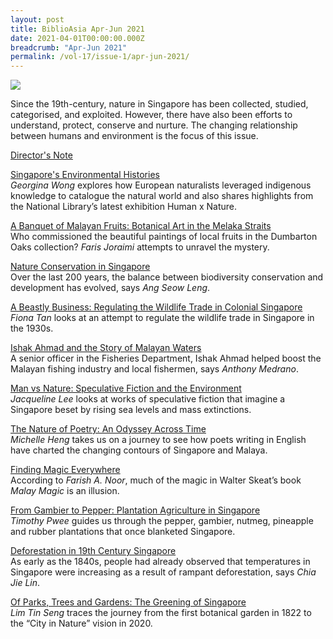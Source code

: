 ```yaml
---
layout: post
title: BiblioAsia Apr-Jun 2021
date: 2021-04-01T00:00:00.000Z
breadcrumb: "Apr-Jun 2021"
permalink: /vol-17/issue-1/apr-jun-2021/
---
```


<img src="/images/Vol-17-issue-1/landing/Vol17_Iss1.jpg">

Since the 19th-century, nature in Singapore has been collected, studied, categorised, and exploited. However, there have also been efforts to understand, protect, conserve and nurture. The changing relationship between humans and environment is the focus of this issue.

[Director's Note](/vol-17/issue-1/apr-jun-2021/director-note)

[Singapore's Environmental Histories](/vol-17/issue-1/apr-jun-2021/humanxnature)<br>*Georgina Wong* explores how European naturalists leveraged indigenous knowledge to catalogue the natural world and also shares highlights from the National Library’s latest exhibition Human x Nature.

[A Banquet of Malayan Fruits: Botanical Art in the Melaka Straits](/vol-17/issue-1/apr-jun-2021/malayan-fruits)<br>Who commissioned the beautiful paintings of local fruits in the Dumbarton Oaks collection? *Faris Joraimi* attempts to unravel the mystery.

[Nature Conservation in Singapore](/vol-17/issue-1/apr-jun-2021/nature)<br>Over the last 200 years, the balance between biodiversity conservation and development has evolved, says *Ang Seow Leng*.

[A Beastly Business: Regulating the Wildlife Trade in Colonial Singapore](/vol-17/issue-1/apr-jun-2021/beastly-business)<br>*Fiona Tan* looks at an attempt to regulate the wildlife trade in Singapore in the 1930s.

[Ishak Ahmad and the Story of Malayan Waters](/vol-17/issue-1/apr-jun-2021/ishak-ahmad)<br>A senior officer in the Fisheries Department, Ishak Ahmad helped boost the Malayan fishing industry and local fishermen, says *Anthony Medrano*.

[Man vs Nature: Speculative Fiction and the Environment ](/vol-17/issue-1/apr-jun-2021/manvsnature)<br>*Jacqueline Lee* looks at works of speculative fiction that imagine a Singapore beset by rising sea levels and mass extinctions.

[The Nature of Poetry: An Odyssey Across Time](/vol-17/issue-1/apr-jun-2021/poetry)<br>*Michelle Heng* takes us on a journey to see how poets writing in English have charted the changing contours of Singapore and Malaya.

[Finding Magic Everywhere](/vol-17/issue-1/apr-jun-2021/malay-magic)<br>According to *Farish A. Noor*, much of the magic in Walter Skeat’s book *Malay Magic* is an illusion.

[From Gambier to Pepper: Plantation Agriculture in Singapore ](/vol-17/issue-1/apr-jun-2021/agriculture)<br>*Timothy Pwee* guides us through the pepper, gambier, nutmeg, pineapple and rubber plantations that once blanketed Singapore.

[Deforestation in 19th Century Singapore](/vol-17/issue-1/apr-jun-2021/deforestation)<br>As early as the 1840s, people had already observed that temperatures in Singapore were increasing as a result of rampant deforestation, says *Chia Jie Lin*.

[Of Parks, Trees and Gardens: The Greening of Singapore](/vol-17/issue-1/apr-jun-2021/greening)<br>*Lim Tin Seng* traces the journey from the first botanical garden in 1822 to the “City in Nature” vision in 2020.
